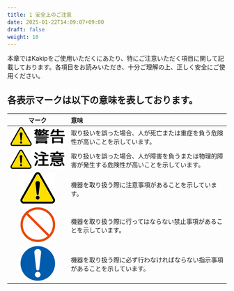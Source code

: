 ```yaml
---
title: 1 安全上のご注意
date: 2025-01-22T14:09:07+09:00
draft: false
weight: 10
---
```


本章ではKakipをご使用いただくにあたり、特にご注意いただく項目に関して記載しております。各項目をお読みいただき、十分ご理解の上、正しく安全にご使用ください。

## 各表示マークは以下の意味を表しております。
| マーク | 意味 |
| :---: | :--- |
| ![Warning](images/Warning.png) | 取り扱いを誤った場合、人が死亡または重症を負う危険性が高いことを示しています。 |
| ![Caution](images/Caution.png) | 取り扱いを誤った場合、人が障害を負うまたは物理的障害が発生する危険性が高いことを示しています。 |
| ![Mark01](images/Mark_01.png) | 機器を取り扱う際に注意事項があることを示しています。|
| ![Mark03](images/Mark_03.png) | 機器を取り扱う際に行ってはならない禁止事項があることを示しています。 |
| ![Mark02](images/Mark_02.png) | 機器を取り扱う際に必ず行わなければならない指示事項があることを示しています。 |